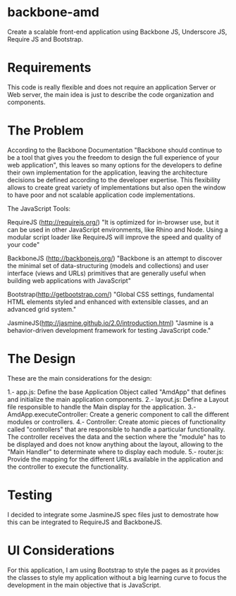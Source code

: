 backbone-amd
============

Create a scalable front-end application using Backbone JS, Underscore JS, Require JS and Bootstrap.

Requirements
============
This code is really flexible and does not require an application Server or Web server, the main idea is just to describe the code organization and components.


The Problem
============

According to the Backbone Documentation "Backbone should continue to be a tool that gives you the freedom to design the full experience of your web application", this leaves so many options for the developers to define their own implementation for the application, leaving the architecture decisions be defined according to the developer expertise. This flexibility allows to create great variety of implementations but also open the window to have poor and not scalable application code implementations.

The JavaScript Tools:

RequireJS (http://requirejs.org/)
"It is optimized for in-browser use, but it can be used in other JavaScript environments, like Rhino and Node. Using a modular script loader like RequireJS will improve the speed and quality of your code"

BackboneJS (http://backbonejs.org/)
"Backbone is an attempt to discover the minimal set of data-structuring (models and collections) and user interface (views and URLs) primitives that are generally useful when building web applications with JavaScript"

Bootstrap(http://getbootstrap.com/)
"Global CSS settings, fundamental HTML elements styled and enhanced with extensible classes, and an advanced grid system."

JasmineJS(http://jasmine.github.io/2.0/introduction.html)
"Jasmine is a behavior-driven development framework for testing JavaScript code."
 

The Design
===========

These are the main considerations for the design:

1.- app.js: Define the base Application Object called "AmdApp" that defines and initialize the main application components.
2.- layout.js: Define a Layout file responsible to handle the Main display for the application.
3.- AmdApp.executeController: Create a generic component to call the different modules or controllers.
4.- Controller: Create atomic pieces of functionality called "controllers" that are responsible to handle a particular functionality. The controller receives the data and the section where the "module" has to be displayed and does not know anything about the layout, allowing to the "Main Handler" to determinate where to display each module.
5.- router.js: Provide the mapping for the different URLs available in the application and the controller to execute the functionality.

Testing
====
I decided to integrate some JasmineJS spec files just to demostrate how this can be integrated to RequireJS and BackboneJS.


UI Considerations
=================
For this application, I am using Bootstrap to style the pages as it provides the classes to style my application without a big learning curve to focus the development in the main objective that is JavaScript.




 
